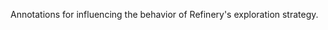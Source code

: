 <!--
  SPDX-FileCopyrightText: 2024 The Refinery Authors <https://refinery.tools/>

  SPDX-License-Identifier: EPL-2.0
-->
Annotations for influencing the behavior of Refinery's exploration strategy.
